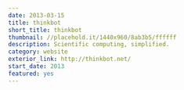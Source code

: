 ```yaml
---
date: 2013-03-15
title: thinkbot
short_title: thinkbot
thumbnail: //placehold.it/1440x960/8ab3b5/ffffff
description: Scientific computing, simplified.
category: website
exterior_link: http://thinkbot.net/
start_date: 2013
featured: yes
---
```

